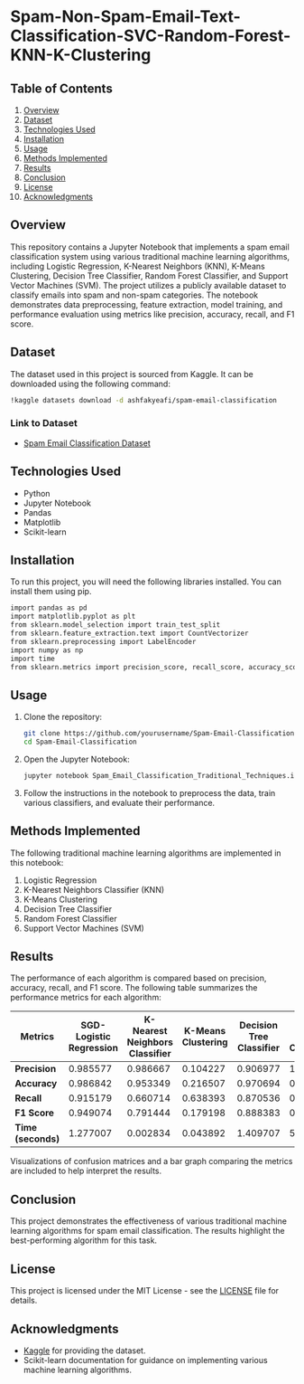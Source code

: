 # Spam-Non-Spam-Email-Text-Classification-SVC-Random-Forest-KNN-K-Clustering

## Table of Contents
1. [Overview](#overview)
2. [Dataset](#dataset)
3. [Technologies Used](#technologies-used)
4. [Installation](#installation)
5. [Usage](#usage)
6. [Methods Implemented](#methods-implemented)
7. [Results](#results)
8. [Conclusion](#conclusion)
9. [License](#license)
10. [Acknowledgments](#acknowledgments)

## Overview
This repository contains a Jupyter Notebook that implements a spam email classification system using various traditional machine learning algorithms, including Logistic Regression, K-Nearest Neighbors (KNN), K-Means Clustering, Decision Tree Classifier, Random Forest Classifier, and Support Vector Machines (SVM). The project utilizes a publicly available dataset to classify emails into spam and non-spam categories. The notebook demonstrates data preprocessing, feature extraction, model training, and performance evaluation using metrics like precision, accuracy, recall, and F1 score.

## Dataset
The dataset used in this project is sourced from Kaggle. It can be downloaded using the following command:

```bash
!kaggle datasets download -d ashfakyeafi/spam-email-classification
```
### Link to Dataset
- [Spam Email Classification Dataset](https://www.kaggle.com/datasets/ashfakyeafi/spam-email-classification)

## Technologies Used
- Python
- Jupyter Notebook
- Pandas
- Matplotlib
- Scikit-learn

## Installation
To run this project, you will need the following libraries installed. You can install them using pip.

```bash
import pandas as pd
import matplotlib.pyplot as plt
from sklearn.model_selection import train_test_split
from sklearn.feature_extraction.text import CountVectorizer
from sklearn.preprocessing import LabelEncoder
import numpy as np
import time
from sklearn.metrics import precision_score, recall_score, accuracy_score, f1_score, confusion_matrix, ConfusionMatrixDisplay
```

## Usage
1. Clone the repository:
    ```bash
    git clone https://github.com/yourusername/Spam-Email-Classification.git
    cd Spam-Email-Classification
    ```

2. Open the Jupyter Notebook:
    ```bash
    jupyter notebook Spam_Email_Classification_Traditional_Techniques.ipynb
    ```

3. Follow the instructions in the notebook to preprocess the data, train various classifiers, and evaluate their performance.

## Methods Implemented
The following traditional machine learning algorithms are implemented in this notebook:

1. Logistic Regression
2. K-Nearest Neighbors Classifier (KNN)
3. K-Means Clustering
4. Decision Tree Classifier
5. Random Forest Classifier
6. Support Vector Machines (SVM)

## Results
The performance of each algorithm is compared based on precision, accuracy, recall, and F1 score. The following table summarizes the performance metrics for each algorithm:

| Metrics                        | SGD-Logistic Regression | K-Nearest Neighbors Classifier | K-Means Clustering | Decision Tree Classifier | Random Forest Classification | Support Vector Machines |
|--------------------------------|-------------------------|--------------------------------|---------------------|-------------------------|-----------------------------|-------------------------|
| **Precision**                  | 0.985577                | 0.986667                       | 0.104227            | 0.906977                | 1.000000                    | 1.000000                |
| **Accuracy**                   | 0.986842                | 0.953349                       | 0.216507            | 0.970694                | 0.979067                    | 0.987440                |
| **Recall**                     | 0.915179                | 0.660714                       | 0.638393            | 0.870536                | 0.843750                    | 0.906250                |
| **F1 Score**                   | 0.949074                | 0.791444                       | 0.179198            | 0.888383                | 0.915254                    | 0.950820                |
| **Time (seconds)**             | 1.277007                | 0.002834                       | 0.043892            | 1.409707                | 5.089048                    | 0.436325                |

Visualizations of confusion matrices and a bar graph comparing the metrics are included to help interpret the results.

## Conclusion
This project demonstrates the effectiveness of various traditional machine learning algorithms for spam email classification. The results highlight the best-performing algorithm for this task.

## License
This project is licensed under the MIT License - see the [LICENSE](LICENSE) file for details.

## Acknowledgments
- [Kaggle](https://www.kaggle.com) for providing the dataset.
- Scikit-learn documentation for guidance on implementing various machine learning algorithms.
